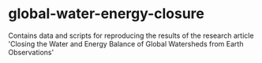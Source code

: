 # global-water-energy-closure
Contains data and scripts for reproducing the results of the research article 'Closing the Water and Energy Balance of Global Watersheds from Earth Observations'
